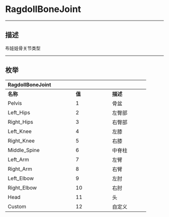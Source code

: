 # RagdollBoneJoint

------------------------------------------------------------------------------------------
## 描述

布娃娃骨关节类型

------------------------------------------------------------------------------------------
## 枚举

|<div style="width:200px">RagdollBoneJoint</div>|<div style="width:100px"></div>|<div style="width:100px"></div>|
|:---|:---|:---|
|**名称**|**值**|**描述**|
|Pelvis|1|骨盆|
|Left_Hips|2|左臀部|
|Right_Hips|3|右臀部|
|Left_Knee|4|左膝|
|Right_Knee|5|右膝|
|Middle_Spine|6|中脊柱|
|Left_Arm|7|左臂|
|Right_Arm|8|右臂|
|Left_Elbow|9|左肘|
|Right_Elbow|10|右肘|
|Head|11|头|
|Custom|12|自定义|
